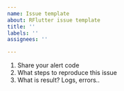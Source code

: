 ```yaml
---
name: Issue template
about: RFlutter issue template
title: ''
labels: ''
assignees: ''

---
```


1. Share your alert code
2. What steps to reproduce this issue
3. What is result? Logs, errors..
